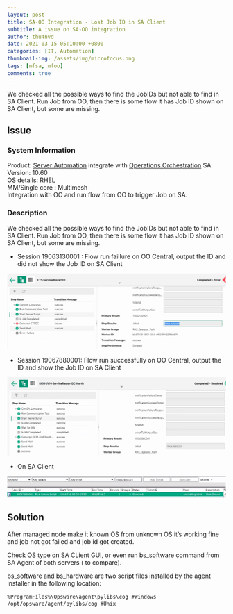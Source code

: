 ```yaml
---
layout: post
title: SA-OO Integration - Lost Job ID in SA Client
subtitle: A issue on SA-OO integration
author: thu4nvd
date: 2021-03-15 05:10:00 +0800
categories: [IT, Automation]
thumbnail-img: /assets/img/microfocus.png
tags: [mfsa, mfoo]
comments: true
---
```


We checked all the possible ways to find the JobIDs but not able to find in SA Client.
Run Job from OO, then there is some flow it has Job ID shown on SA Client, but some are missing.

## Issue 

### System Information

Product: [Server Automation](https://docs.microfocus.com/itom/Server_Automation:2018.08/Standard_Install_Guide/InstallingAdditionalSliceComponentBundles) integrate with [Operations Orchestration](https://docs.microfocus.com/itom/Operations_Orchestration:10.80/Get_Started/Get_Started)
SA Version: 10.60  
OS details: RHEL  
MM/Single core : Multimesh  
Integration with OO and run flow from OO to trigger Job on SA.  

### Description

We checked all the possible ways to find the JobIDs but not able to find in SA Client.
Run Job from OO, then there is some flow it has Job ID shown on SA Client, but some are missing.

-	Session 19063130001 : Flow run faillure on OO Central, output the ID and did not show the Job ID on SA Client

![showID](/assets/img/0315-01.png)

-	Session 19067880001: Flow run successfully on OO Central, output the ID and show the Job ID on SA Client

![showID](/assets/img/0315-02.png)

- On SA Client

![showID](/assets/img/0315-03.png)

## Solution

After managed node make it known OS from unknown OS it’s working fine and job not got failed and job id got created.

Check OS type on SA CLient GUI, or even run bs_software command from SA Agent of both servers ( to compare).

bs_software and bs_hardware are two script files installed by the agent installer in the following location:

~~~
%ProgramFiles%\Opsware\agent\pylibs\cog #Windows
/opt/opsware/agent/pylibs/cog #Unix
~~~



